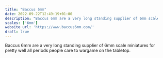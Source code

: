 ```yaml
---
title: "Baccus 6mm"
date: 2022-09-22T12:49:19+01:00
description: "Baccus 6mm are a very long standing supplier of 6mm scale miniatures for pretty well all periods people care to wargame on the tabletop."
scales: ['6mm']
website_url: 'https://www.baccus6mm.com/'
draft: true
---
```


Baccus 6mm are a very long standing supplier of 6mm scale miniatures for pretty well all periods people care to wargame on the tabletop.
